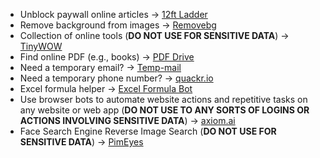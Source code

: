 - Unblock paywall online articles -> [12ft Ladder](https://12ft.io/)
- Remove background from images -> [Removebg](https://www.remove.bg/zh)
- Collection of online tools (**DO NOT USE FOR SENSITIVE DATA**) -> [TinyWOW](https://tinywow.com/)
- Find online PDF (e.g., books) -> [PDF Drive](https://www.pdfdrive.com/)
- Need a temporary email? -> [Temp-mail](https://temp-mail.org/)
- Need a temporary phone number? -> [quackr.io](https://quackr.io/)
- Excel formula helper -> [Excel Formula Bot](https://excelformulabot.com/)
- Use browser bots to automate website actions and repetitive tasks on any website or web app (**DO NOT USE TO ANY SORTS OF LOGINS OR ACTIONS INVOLVING SENSITIVE DATA**) -> [axiom.ai](https://axiom.ai/)
- Face Search Engine Reverse Image Search (**DO NOT USE FOR SENSITIVE DATA**) -> [PimEyes](https://pimeyes.com/en)